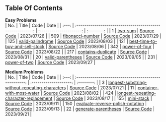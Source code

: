 ## Table Of Contents

**Easy Problems**  
| No. | Title | Code | Date |
| :---: | :--------------------------------------------------------: | :---------------------: | :--------: |
| 1 | [two-sum][1web] | [Source Code][1code] | 2023/07/26 |
| 509 | [fibonacci-number][509web] | [Source Code][509code] | 2023/07/29 |
| 125 | [valid-palindrome][125web] | [Source Code][125code] | 2023/08/03 |
| 121 | [best-time-to-buy-and-sell-stock][121web] | [Source Code][121code] | 2023/08/06 |
| 342 | [power-of-four][342web] | [Source Code][342code] | 2023/08/22 |
| 217 | [contains-duplicate][217web] | [Source Code][217code] | 2023/08/31 |
| 20 | [valid-parentheses][20web] | [Source Code][20code] | 2023/09/05 |
| 231 | [power-of-two][231web] | [Source Code][231code] | 2023/09/27 |

**Medium Problems**  
| No. | Title | Code | Date |
| :---: | :----------------------------------------------------: | :--------------------: | :--------: |
| 3 | [longest-substring-without-repeating-characters][3web] | [Source Code][3code] | 2023/07/21 |
| 11 | [container-with-most-water][11web] | [Source Code][11code] | 2023/08/02 |
| 424 | [longest-repeating-character-replacement][424web] | [Source Code][424code] | 2023/08/17 |
| 155 | [mini-stack][155web] | [Source Code][155code] | 2023/09/11 |
| 150 | [evaluate-reverse-polish-notation][150web] | [Source Code][150code] | 2023/09/13 |
| 22 | [generate-parentheses][22web] | [Source Code][22code] | 2023/09/21 |

<!-- URL Below -->

[1web]: https://leetcode.com/problems/two-sum/
[1code]: ./src/easy/twoSum/2.js
[3web]: https://leetcode.com/problems/longest-substring-without-repeating-characters/
[3code]: ./src/medium/longest-substring-without-repeating-characters/1.js
[11web]: https://leetcode.com/problems/container-with-most-water/
[11code]: ./src/medium/container-with-most-water/1.js
[20web]: https://leetcode.com/problems/valid-parentheses/
[20code]: ./src/easy/valid-parentheses/1.js
[22web]: https://leetcode.com/problems/generate-parentheses/
[22code]: ./src/medium/generate-parentheses/1.js
[121web]: https://leetcode.com/problems/best-time-to-buy-and-sell-stock/
[121code]: ./src/easy/best-time-to-buy-and-sell-stock/1.js
[125web]: https://leetcode.com/problems/valid-palindrome/
[125code]: ./src/easy/valid-palindrome/1.js
[150web]: https://leetcode.com/problems/evaluate-reverse-polish-notation/
[150code]: ./src/medium/evaluate-reverse-polish-notation/1.js
[155web]: https://leetcode.com/problems/min-stack/
[155code]: ./src/medium/mini-stack/1.js
[217web]: https://leetcode.com/problems/contains-duplicate
[217code]: ./src/easy/contains-duplicate/1.js
[231web]: https://leetcode.com/problems/power-of-two/
[231code]: ./src/easy/power-of-two/1.js
[342web]: https://leetcode.com/problems/power-of-four/
[342code]: ./src/easy/power-of-four/1.js
[509web]: https://leetcode.com/problems/fibonacci-number/
[509code]: ./src/easy/fibonacci-number/1.js
[424web]: https://leetcode.com/problems/longest-repeating-character-replacement/
[424code]: ./src/medium/longest-repeating-character-replacement/2.js
